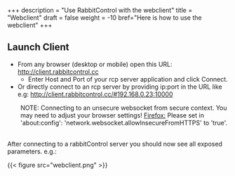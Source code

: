 +++
description = "Use RabbitControl with the webclient"
title = "Webclient"
draft = false
weight = -10
bref="Here is how to use the webclient"
+++

## Launch Client  
- From any browser (desktop or mobile) open this URL: http://client.rabbitcontrol.cc
  - Enter Host and Port of your rcp server application and click Connect.
- Or directly connect to an rcp server by providing ip:port in the URL like e.g: http://client.rabbitcontrol.cc/#192.168.0.23:10000

<div style="margin-left: 30px;">
NOTE: Connecting to an unsecure websocket from secure context.  
You may need to adjust your browser settings!  
<u>Firefox:</u>  
Please set in 'about:config': 'network.websocket.allowInsecureFromHTTPS' to 'true'.
</div>
<br>

After connecting to a rabbitControl server you should now see all exposed parameters. e.g.:

{{< figure src="webclient.png" >}}

